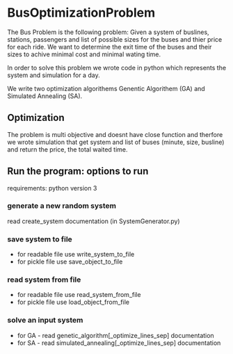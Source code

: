 # BusOptimizationProblem

The Bus Problem is the following problem:
Given a system of buslines, stations, passengers and list of possible  sizes for the buses and thier price for each ride.
We want to determine the exit time of the buses and their sizes to achive minimal cost and minimal wating time.

In order to solve this problem we wrote code in python which represents the system and simulation for a day.

We write two optimization algorithems Genentic Algorithem (GA) and Simulated Annealing (SA).

## Optimization

The problem is multi objective and doesnt have close function and therfore we wrote simulation that get system and list of buses (minute, size, busline)
and return the price, the total waited time.

## Run the program: options to run

requirements: python version 3

### generate a new random system

read create_system documentation (in SystemGenerator.py)

### save system to file
* for readable file use write_system_to_file
* for pickle file use save_object_to_file

### read system from file
* for readable file use read_system_from_file
* for pickle file use load_object_from_file

### solve an input system

* for GA - read genetic_algorithm\[_optimize_lines_sep\] documentation
* for SA - read simulated_annealing\[_optimize_lines_sep\] documentation
